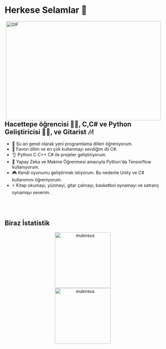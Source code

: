 # Herkese Selamlar 👋

<img align="right" alt="GIF" src="https://github.com/abhisheknaiidu/abhisheknaiidu/blob/master/code.gif?raw=true" width="500" height="320" />

## Hacettepe öğrencisi 👨‍🎓, C,C# ve Python Geliştiricisi 👨‍💻, ve Gitarist 🎶!
- 🔭 Şu an genel olarak yeni programlama dilleri öğreniyorum.
- 👯 Favori dilim ve en çok kullanmayı sevdiğim dil C#.
- 👌 Python C C++ C# ile projeler geliştiriyorum.
- 🧠 Yapay Zeka ve Makine Öğrenmesi amacıyla Python'da Tensorflow kullanıyorum.
- 🎮 Kendi oyunumu geliştirmek istiyorum. Bu nedenle Unity ve C# kullanımını öğreniyorum.
- ⚡ Kitap okumayı, yüzmeyi, gitar çalmayı, basketbol oynamayı ve satranç oynamayı severim. 

<br />
<br />

## Biraz İstatistik
<p align="center">
<img height="180em" align="center" src="https://github-readme-stats.vercel.app/api?username=Chyp3r&show_icons=true&locale=en&theme=algolia&include_all_commits=true&count_private=true" alt="mukireus"/> 
<br />
<img height="180em" align="center" src="https://github-readme-stats.vercel.app/api/top-langs?username=Chyp3r&show_icons=true&locale=en&layout=compact&langs_count=8&theme=algolia" alt="mukireus"/>
</p>
<br />


